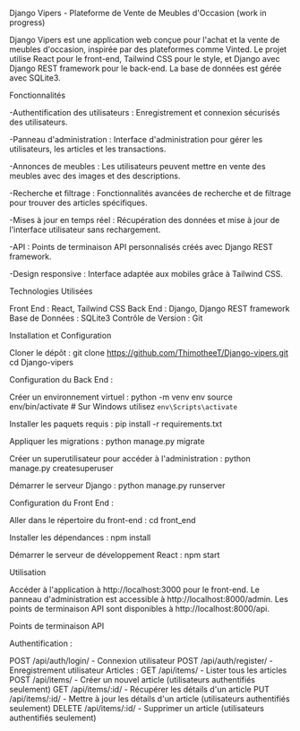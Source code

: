 Django Vipers - Plateforme de Vente de Meubles d'Occasion (work in progress)

Django Vipers est une application web conçue pour l'achat et la vente de meubles d'occasion, inspirée par des plateformes comme Vinted. Le projet utilise React pour le front-end, Tailwind CSS pour le style, et Django avec Django REST framework pour le back-end. La base de données est gérée avec SQLite3.


Fonctionnalités

-Authentification des utilisateurs : Enregistrement et connexion sécurisés des utilisateurs.

-Panneau d'administration : Interface d'administration pour gérer les utilisateurs, les articles et les transactions.

-Annonces de meubles : Les utilisateurs peuvent mettre en vente des meubles avec des images et des descriptions.

-Recherche et filtrage : Fonctionnalités avancées de recherche et de filtrage pour trouver des articles spécifiques.

-Mises à jour en temps réel : Récupération des données et mise à jour de l'interface utilisateur sans rechargement.

-API : Points de terminaison API personnalisés créés avec Django REST framework.

-Design responsive : Interface adaptée aux mobiles grâce à Tailwind CSS.


Technologies Utilisées

Front End : React, Tailwind CSS
Back End : Django, Django REST framework
Base de Données : SQLite3
Contrôle de Version : Git


Installation et Configuration

Cloner le dépôt :
git clone https://github.com/ThimotheeT/Django-vipers.git
cd Django-vipers


Configuration du Back End :

Créer un environnement virtuel :
python -m venv env
source env/bin/activate  # Sur Windows utilisez `env\Scripts\activate`

Installer les paquets requis :
pip install -r requirements.txt

Appliquer les migrations :
python manage.py migrate

Créer un superutilisateur pour accéder à l'administration :
python manage.py createsuperuser

Démarrer le serveur Django :
python manage.py runserver


Configuration du Front End :

Aller dans le répertoire du front-end :
cd front_end

Installer les dépendances :
npm install

Démarrer le serveur de développement React :
npm start


Utilisation

Accéder à l'application à http://localhost:3000 pour le front-end.
Le panneau d'administration est accessible à http://localhost:8000/admin.
Les points de terminaison API sont disponibles à http://localhost:8000/api.


Points de terminaison API

Authentification :

POST /api/auth/login/ - Connexion utilisateur
POST /api/auth/register/ - Enregistrement utilisateur
Articles :
GET /api/items/ - Lister tous les articles
POST /api/items/ - Créer un nouvel article (utilisateurs authentifiés seulement)
GET /api/items/:id/ - Récupérer les détails d'un article
PUT /api/items/:id/ - Mettre à jour les détails d'un article (utilisateurs authentifiés seulement)
DELETE /api/items/:id/ - Supprimer un article (utilisateurs authentifiés seulement)
